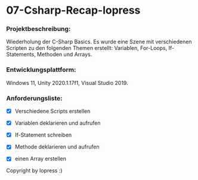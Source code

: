 # 07-Csharp-Recap-lopress


### Projektbeschreibung: 
Wiederholung der C-Sharp Basics. Es wurde eine Szene mit verschiedenen Scripten zu den folgenden Themen erstellt: Variablen, For-Loops, If-Statements, Methoden und Arrays. 


### Entwicklungsplattform: 
Windows 11, Unity 2020.1.17f1, Visual Studio 2019.


### Anforderungsliste:  
- [x] Verschiedene Scripts erstellen
- [x] Variablen deklarieren und aufrufen
- [x] If-Statement schreiben
- [x] Methode deklarieren und aufrufen
- [x] einen Array erstellen


Copyright by lopress :)
